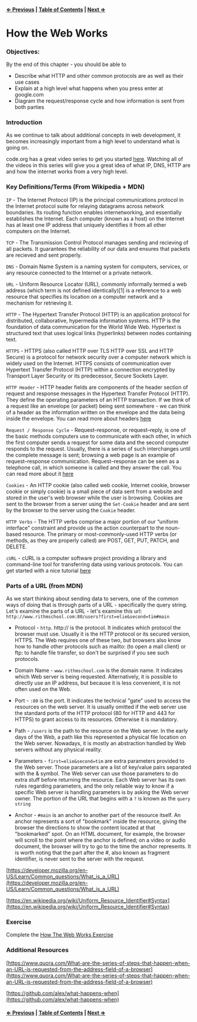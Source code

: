 #### [⇐ Previous](./9-jquery-fundamentals.md) | [Table of Contents](./../readme.md) | [Next ⇒](./11-ajax-with-jquery.md)

# How the Web Works

### Objectives:

By the end of this chapter - you should be able to

- Describe what HTTP and other common protocols are as well as their use cases
- Explain at a high level what happens when you press enter at google.com
- Diagram the request/response cycle and how information is sent from both parties

### Introduction

As we continue to talk about additional concepts in web development, it becomes increasingly important from a high level to understand what is going on.

code.org has a great video series to get you started
[here](https://www.youtube.com/watch?v=ZhEf7e4kopM&index=1&list=PLzdnOPI1iJNfMRZm5DDxco3UdsFegvuB7). Watching all of the videos in this series will give you a great idea of what IP, DNS, HTTP are and how the internet works from a very high level.

### Key Definitions/Terms (From Wikipedia + MDN)

`IP` - The Internet Protocol (IP) is the principal communications protocol in the Internet protocol suite for relaying datagrams across network boundaries. Its routing function enables internetworking, and essentially establishes the Internet. Each computer (known as a host) on the Internet has at least one IP address that uniquely identifies it from all other computers on the Internet.

`TCP` - The Transmission Control Protocol manages sending and recieving of all packets. It guarantees the reliability of our data and ensures that packets are recieved and sent properly. 

`DNS` - Domain Name System is a naming system for computers, services, or any resource connected to the Internet or a private network.

`URL` - Uniform Resource Locator (URL), commonly informally termed a web address (which term is not defined identically)[1] is a reference to a web resource that specifies its location on a computer network and a mechanism for retrieving it. 

`HTTP` - The Hypertext Transfer Protocol (HTTP) is an application protocol for distributed, collaborative, hypermedia information systems. HTTP is the foundation of data communication for the World Wide Web. Hypertext is structured text that uses logical links (hyperlinks) between nodes containing text.

`HTTPS` - HTTPS (also called HTTP over TLS HTTP over SSL and HTTP Secure) is a protocol for network security over a computer network which is widely used on the Internet. HTTPS consists of communication over Hypertext Transfer Protocol (HTTP) within a connection encrypted by Transport Layer Security or its predecessor, Secure Sockets Layer. 

`HTTP Header` - HTTP header fields are components of the header section of request and response messages in the Hypertext Transfer Protocol (HTTP). They define the operating parameters of an HTTP transaction. If we think of a request like an envelope (or packet) being sent somewhere - we can think of a header as the information written on the envelope and the data being inside the envelope. You can read more about headers [here](http://code.tutsplus.com/tutorials/http-headers-for-dummies--net-8039)

`Request / Response Cycle` - Request–response, or request–reply, is one of the basic methods computers use to communicate with each other, in which the first computer sends a request for some data and the second computer responds to the request. Usually, there is a series of such interchanges until the complete message is sent; browsing a web page is an example of request–response communication. Request–response can be seen as a telephone call, in which someone is called and they answer the call. You can read more about it [here](https://en.wikipedia.org/wiki/Request%E2%80%93response)

`Cookies` - An HTTP cookie (also called web cookie, Internet cookie, browser cookie or simply cookie) is a small piece of data sent from a website and stored in the user's web browser while the user is browsing. Cookies are sent to the browser from a server using the `Set-Cookie` header and are sent by the browser to the server using the `Cookie` header.

`HTTP Verbs` - The HTTP verbs comprise a major portion of our “uniform interface” constraint and provide us the action counterpart to the noun-based resource. The primary or most-commonly-used HTTP verbs (or methods, as they are properly called) are POST, GET, PUT, PATCH, and DELETE.

`cURL` - cURL is a computer software project providing a library and command-line tool for transferring data using various protocols. You can get started with a nice tutorial [here](https://gist.github.com/caspyin/2288960)

### Parts of a URL (from MDN)

As we start thinking about sending data to servers, one of the common ways of doing that is through parts of a URL - specifically the query string. Let's examine the parts of a URL - let's examine this url: `http://www.rithmschool.com:80/users?first=elie&second=tim#main`

- Protocol - `http`. http:// is the protocol. It indicates which protocol the browser must use. Usually it is the HTTP protocol or its secured version, HTTPS. The Web requires one of these two, but browsers also know how to handle other protocols such as mailto: (to open a mail client) or ftp: to handle file transfer, so don't be surprised if you see such protocols.

- Domain Name - `www.rithmschool.com` is the domain name. It indicates which Web server is being requested. Alternatively, it is possible to directly use an IP address, but because it is less convenient, it is not often used on the Web.

- Port - `:80` is the port. It indicates the technical "gate" used to access the resources on the web server. It is usually omitted if the web server use the standard ports of the HTTP protocol (80 for HTTP and 443 for HTTPS) to grant access to its resources. Otherwise it is mandatory.

- Path - `/users` is the path to the resource on the Web server. In the early days of the Web, a path like this represented a physical file location on the Web server. Nowadays, it is mostly an abstraction handled by Web servers without any physical reality.

- Parameters - `first=elie&second=tim` are extra parameters provided to the Web server. Those parameters are a list of key/value pairs separated with the & symbol. The Web server can use those parameters to do extra stuff before returning the resource. Each Web server has its own rules regarding parameters, and the only reliable way to know if a specific Web server is handling parameters is by asking the Web server owner. The portion of the URL that begins with a `?` is known as the `query string`

- Anchor - `#main` is an anchor to another part of the resource itself. An anchor represents a sort of "bookmark" inside the resource, giving the browser the directions to show the content located at that "bookmarked" spot. On an HTML document, for example, the browser will scroll to the point where the anchor is defined; on a video or audio document, the browser will try to go to the time the anchor represents. It is worth noting that the part after the #, also known as fragment identifier, is never sent to the server with the request.

[https://developer.mozilla.org/en-US/Learn/Common_questions/What_is_a_URL](https://developer.mozilla.org/en-US/Learn/Common_questions/What_is_a_URL)

[https://en.wikipedia.org/wiki/Uniform_Resource_Identifier#Syntax](https://en.wikipedia.org/wiki/Uniform_Resource_Identifier#Syntax)

### Exercise

Complete the [How The Web Works Exercise](https://github.com/rithmschool/prework_exercises/tree/master/how_the_web_works_exercise)

### Additional Resources

[https://www.quora.com/What-are-the-series-of-steps-that-happen-when-an-URL-is-requested-from-the-address-field-of-a-browser](https://www.quora.com/What-are-the-series-of-steps-that-happen-when-an-URL-is-requested-from-the-address-field-of-a-browser)

[https://github.com/alex/what-happens-when](https://github.com/alex/what-happens-when)

#### [⇐ Previous](./9-jquery-fundamentals.md) | [Table of Contents](./../readme.md) | [Next ⇒](./11-ajax-with-jquery.md)